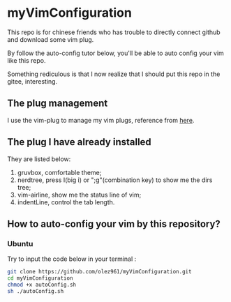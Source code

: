 # myVimConfiguration

This repo is for chinese friends who has trouble to directly connect github and download some vim plug.

By follow the auto-config tutor below, you'll be able to auto config your vim like this repo.

Something rediculous is that I now realize that I should put this repo in the gitee, interesting.

## The plug management

I use the vim-plug to manage my vim plugs, reference from [here](https://www.bilibili.com/video/BV17L411c7Eu).

## The plug I have already installed

They are listed below:
1. gruvbox, comfortable theme;
2. nerdtree, press I(big i) or ";g"(combination key) to  show me the dirs tree;
3. vim-airline, show me the status line of vim;
4. indentLine, control the tab length.

## How to auto-config your vim by this repository?

### Ubuntu

Try to input the code below in your terminal :

```bash
git clone https://github.com/olez961/myVimConfiguration.git
cd myVimConfiguration
chmod +x autoConfig.sh
sh ./autoConfig.sh
```

